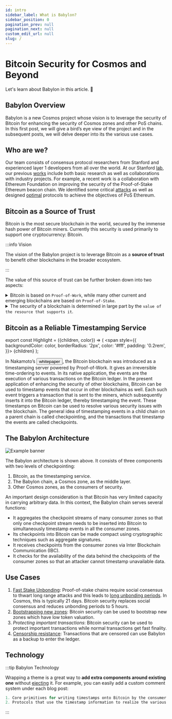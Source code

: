 ```yaml
---
id: intro
sidebar_label: What is Babylon?
sidebar_position: 0
pagination_prev: null
pagination_next: null
custom_edit_url: null
slug: /
---
```


# Bitcoin Security for Cosmos and Beyond

Let's learn about Babylon in this article. 🚀

## Babylon Overview

Babylon is a new Cosmos project whose vision is to leverage the security of Bitcoin for enhancing the security of Cosmos zones and other PoS chains. In this first post, we will give a bird’s eye view of the project and in the subsequent posts, we will delve deeper into its the various use cases.

## Who are we?

Our team consists of consensus protocol researchers from Stanford and experienced layer 1 developers from all over the world. At our Stanford [lab](https://tselab.stanford.edu/), our previous [works](https://tselab.stanford.edu/research/blockchains-decentralized-systems/) include both basic research as well as collaborations with industry projects. For example, a recent work is a collaboration with Ethereum Foundation on improving the security of the Proof-of-Stake Ethereum beacon chain. We identified some critical [attacks](https://news.bitcoin.com/a-new-academic-paper-describes-3-attack-methods-against-an-ethereum-pos-chain/) as well as designed [optimal](https://arxiv.org/abs/2209.03255) protocols to achieve the objectives of PoS Ethereum.


## Bitcoin as a Source of Trust

Bitcoin is the most secure blockchain in the world, secured by the immense hash power of Bitcoin miners. Currently this security is used primarily to support one cryptocurrency: Bitcoin.

:::info Vision

The vision of the Babylon project is to leverage Bitcoin as a **source of trust** to benefit other blockchains in the broader ecosystem.

:::

The value of this source of trust can be further broken down into two aspects:
<details>
  <summary>Bitcoin is based on <code>Proof-of-Work</code>, while many other current and emerging blockchains are based on <code>Proof-of-Stake</code>.</summary>

**PoS** chains as Cosmos zones have certain security limitations compared to **PoW** chains. A properly designed architecture leveraging Bitcoin can potentially remove these limitations. In fact, **PoS** and **PoW** have complementary strengths, and a properly designed architecture can obtain the best of both worlds.

</details>

<details>
  <summary>The security of a blockchain is determined in large part by the <code>value of the resource that supports it</code>.</summary>

In a **PoW** chain, it is the cost of the hash power. In a **Cosmos zone**, it is the value of the cryptocurrency that is being staked. Viewed through this lens, there is a wide spectrum of blockchains at different security levels. Supported by the immense hash power of its miners, Bitcoin sits on one extreme of this spectrum. Smaller blockchains, such as Cosmos application-specific zones, sit near the other end of the spectrum. A properly designed architecture leveraging Bitcoin can enhance the security of these chains without compromising their autonomy.

</details>


## Bitcoin as a Reliable Timestamping Service

export const Highlight = ({children, color}) => (
  <span
    style={{
      backgroundColor: color,
      borderRadius: '2px',
      color: '#fff',
      padding: '0.2rem',
    }}>
    {children}
  </span>
);

In Nakamoto’s <button name="button" onclick="https://bitcoin.org/bitcoin.pdf">whitepaper</button>, the Bitcoin blockchain was introduced as a timestamping server powered by Proof-of-Work. It gives an irreversible time-ordering to events. In its native application, the events are the execution of various transactions on the Bitcoin ledger. In the present application of enhancing the security of other blockchains, Bitcoin can be used to timestamp events that occur in other blockchains as well. Each such event triggers a transaction that is sent to the miners, which subsequently inserts it into the Bitcoin ledger, thereby timestamping the event. These timestamps on Bitcoin can be used to resolve various security issues with the blockchain. The general idea of timestamping events in a child chain on a parent chain is called checkpointing, and the transactions that timestamp the events are called checkpoints.

## The Babylon Architecture
![Example banner](https://img1.wsimg.com/isteam/ip/6f380b15-78c1-4a0d-9bc4-3e2fa49378cf/architecture.webp/:/cr=t:0%25,l:0%25,w:100%25,h:100%25/rs=w:1280)

The Babylon architecture is shown above. It consists of three components with two levels of checkpointing:
1. Bitcoin, as the <Highlight color="blue">timestamping service</Highlight>.
2. The Babylon chain, a Cosmos zone, as the <Highlight color="blue">middle layer</Highlight>.
3. Other Cosmos zones, as the <Highlight color="blue">consumers of security</Highlight>.

An important design consideration is that Bitcoin has very limited capacity in carrying arbitrary data. In this context, the Babylon chain serves several functions:
- It aggregates the checkpoint streams of many consumer zones so that only one checkpoint stream needs to be inserted into Bitcoin to simultaneously timestamp events in all the consumer zones.
- Its checkpoints into Bitcoin can be made compact using cryptographic techniques such as aggregate signatures.
- It receives checkpoints from the consumer zones via Inter Blockchain Communication (IBC).
- It checks for the availability of the data behind the checkpoints of the consumer zones so that an attacker cannot timestamp unavailable data.

## Use Cases
1. [Fast Stake Unbonding](https://babylonchain.substack.com/p/babylon-for-fast-stake-unbonding): Proof-of-stake chains require social consensus to thwart long range attacks and this leads to [long unbonding periods](https://babylonchain.io/blogs/f/why-is-stake-unbonding-so-slow). In Cosmos, this is typically 21 days. Bitcoin security replaces social consensus and reduces unbonding periods to 5 hours.
2. [Bootstrapping new zones](https://babylonchain.substack.com/p/shared-security): Bitcoin security can be used to bootstrap new zones which have low token valuation.
3. _Protecting important transactions_: Bitcoin security can be used to protect important transactions while normal transactions get fast finality.
4. [Censorship resistance](https://babylonchain.io/blogs/f/censorship-resistance-via-babylon): Transactions that are censored can use Babylon as a backup to enter the ledger.

## Technology

:::tip Babylon Technology

Wrapping a theme is a great way to **add extra components around existing one** without [ejecting](#ejecting) it. For example, you can easily add a custom comment system under each blog post:

```js Technology
1. Core primitives for writing timestamps onto Bitcoin by the consumer zones and reading the timestamps on Bitcoin by the consumer zones.
2. Protocols that use the timestamp information to realize the various use cases. Both the core primitives and the protocols will be described in the following posts.

```

:::